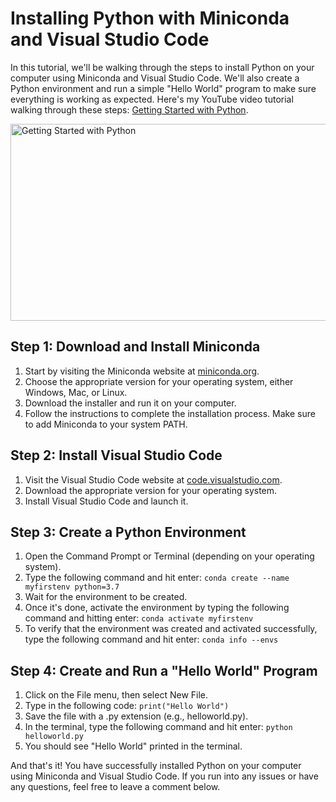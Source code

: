 # Installing Python with Miniconda and Visual Studio Code


In this tutorial, we'll be walking through the steps to install Python on your computer using Miniconda and Visual Studio Code. We'll also create a Python environment and run a simple "Hello World" program to make sure everything is working as expected. Here's my YouTube video tutorial walking through these steps: [Getting Started with Python](https://youtu.be/qMhMeB9dg-g).

<a href="https://www.youtube.com/watch?v=qMhMeB9dg-g" target="_blank">
  <img src="https://img.youtube.com/vi/qMhMeB9dg-g/0.jpg" alt="Getting Started with Python" width="560" height="315" border="0"/>
</a>

## Step 1: Download and Install Miniconda

1. Start by visiting the Miniconda website at [miniconda.org](https://docs.conda.io/en/latest/miniconda.html).
2. Choose the appropriate version for your operating system, either Windows, Mac, or Linux. 
3. Download the installer and run it on your computer. 
4. Follow the instructions to complete the installation process. Make sure to add Miniconda to your system PATH. 

## Step 2: Install Visual Studio Code

1. Visit the Visual Studio Code website at [code.visualstudio.com](https://code.visualstudio.com/).
2. Download the appropriate version for your operating system.
3. Install Visual Studio Code and launch it.

## Step 3: Create a Python Environment

1. Open the Command Prompt or Terminal (depending on your operating system).
2. Type the following command and hit enter:
```conda create --name myfirstenv python=3.7```
3. Wait for the environment to be created. 
4. Once it's done, activate the environment by typing the following command and hitting enter:
```conda activate myfirstenv```
5. To verify that the environment was created and activated successfully, type the following command and hit enter:
```conda info --envs```

## Step 4: Create and Run a "Hello World" Program

1. Click on the File menu, then select New File. 
2. Type in the following code: 
```print("Hello World")```
3. Save the file with a .py extension (e.g., helloworld.py). 
4. In the terminal, type the following command and hit enter:
```python helloworld.py```
5. You should see "Hello World" printed in the terminal.

And that's it! You have successfully installed Python on your computer using Miniconda and Visual Studio Code. If you run into any issues or have any questions, feel free to leave a comment below.
